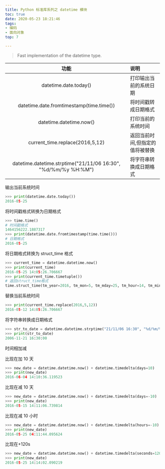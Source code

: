 ```yaml
---
title: Python 标准库系列之 datetime 模块
toc: true
date: 2020-05-23 18:21:46
tags:
- 编码
- 面向对象
top: 7

---
```


> Fast implementation of the datetime type.

|功能|说明|
|:--:|:--|
|datetime.date.today()|打印输出当前的系统日期|
|datetime.date.fromtimestamp(time.time())|将时间戳转成日期格式|
|datetime.datetime.now()|打印当前的系统时间|
|current_time.replace(2016,5,12)|返回当前时间,但指定的值将被替换|
|datetime.datetime.strptime("21/11/06 16:30", "%d/%m/%y %H:%M")|将字符串转换成日期格式|

输出当前系统时间

```python
>>> print(datetime.date.today())
2016-05-25
```

将时间戳格式转换为日期格式

```python
>>> time.time()
# 时间戳格式
1464156222.1887317
>>> print(datetime.date.fromtimestamp(time.time()))
# 日期格式
2016-05-25
```

将日期格式转换为 struct_time 格式

```python
>>> current_time = datetime.datetime.now()
>>> print(current_time)
2016-05-25 14:05:26.706667
>>> print(current_time.timetuple())
# 返回struct_time格式
time.struct_time(tm_year=2016, tm_mon=5, tm_mday=25, tm_hour=14, tm_min=5, tm_sec=26, tm_wday=2, tm_yday=146, tm_isdst=-1)
```

替换当前系统时间

```python
>>> print(current_time.replace(2016,5,12))
2016-05-12 14:05:26.706667
```

将字符串转换成日期格式

```python
>>> str_to_date = datetime.datetime.strptime("21/11/06 16:30", "%d/%m/%y %H:%M")
>>> print(str_to_date)
2006-11-21 16:30:00
```

时间相加减

比现在加 10 天

```python
>>> new_date = datetime.datetime.now() + datetime.timedelta(days=10)
>>> print(new_date)
2016-06-04 14:10:36.119523
```

比现在减 10 天

```python
>>> new_date = datetime.datetime.now() + datetime.timedelta(days=-10)
>>> print(new_date)
2016-05-15 14:11:06.739814
```

比现在减 10 小时

```python
>>> new_date = datetime.datetime.now() + datetime.timedelta(hours=-10)
>>> print(new_date)
2016-05-25 04:11:44.095624
```

比现在+120s

```python
>>> new_date = datetime.datetime.now() + datetime.timedelta(seconds=120)
>>> print(new_date)
2016-05-25 14:14:02.090219
```